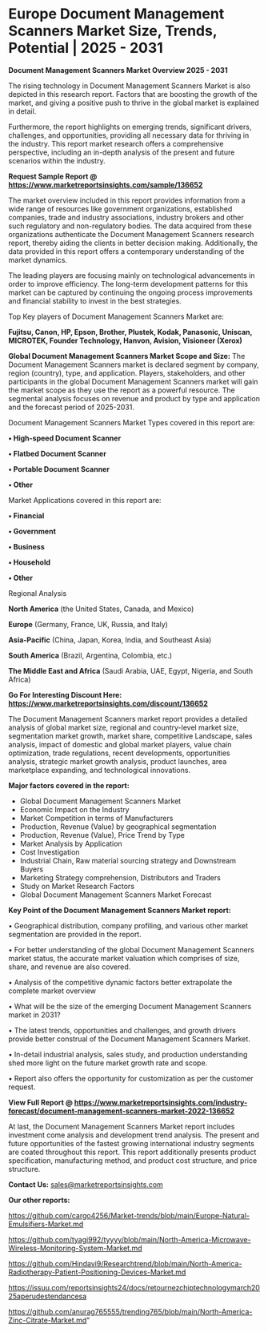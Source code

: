 # Europe Document Management Scanners Market Size, Trends, Potential | 2025 - 2031

<Strong> Document Management Scanners Market Overview 2025 - 2031</strong>

The rising technology in Document Management Scanners Market is also depicted in this research report. Factors that are boosting the growth of the market, and giving a positive push to thrive in the global market is explained in detail.

Furthermore, the report highlights on emerging trends, significant drivers, challenges, and opportunities, providing all necessary data for thriving in the industry. This report market research offers a comprehensive perspective, including an in-depth analysis of the present and future scenarios within the industry.

<strong>Request Sample Report @ <a href=https://www.marketreportsinsights.com/sample/136652>https://www.marketreportsinsights.com/sample/136652</a></strong>

The market overview included in this report provides information from a wide range of resources like government organizations, established companies, trade and industry associations, industry brokers and other such regulatory and non-regulatory bodies. The data acquired from these organizations authenticate the Document Management Scanners research report, thereby aiding the clients in better decision making. Additionally, the data provided in this report offers a contemporary understanding of the market dynamics.

The leading players are focusing mainly on technological advancements in order to improve efficiency. The long-term development patterns for this market can be captured by continuing the ongoing process improvements and financial stability to invest in the best strategies.

Top Key players of Document Management Scanners Market are:

<strong>Fujitsu, Canon, HP, Epson, Brother, Plustek, Kodak, Panasonic, Uniscan, MICROTEK, Founder Technology, Hanvon, Avision, Visioneer (Xerox)</strong>

<strong><b>Global Document Management Scanners Market Scope and Size:</b></strong>
The Document Management Scanners market is declared segment by company, region (country), type, and application. Players, stakeholders, and other participants in the global Document Management Scanners market will gain the market scope as they use the report as a powerful resource. The segmental analysis focuses on revenue and product by type and application and the forecast period of 2025-2031.

Document Management Scanners Market Types covered in this report are:

<strong>• High-speed Document Scanner

• Flatbed Document Scanner

• Portable Document Scanner

• Other</strong>

Market Applications covered in this report are:

<strong>• Financial

• Government

• Business

• Household

• Other</strong> 

Regional Analysis

<strong>North America</strong> (the United States, Canada, and Mexico)

<strong>Europe</strong> (Germany, France, UK, Russia, and Italy)

<strong>Asia-Pacific</strong> (China, Japan, Korea, India, and Southeast Asia)

<strong>South America</strong> (Brazil, Argentina, Colombia, etc.)

<strong>The Middle East and Africa</strong> (Saudi Arabia, UAE, Egypt, Nigeria, and South Africa)

<strong>Go For Interesting Discount Here: <a href=https://www.marketreportsinsights.com/discount/136652>https://www.marketreportsinsights.com/discount/136652</a></strong>

The Document Management Scanners market report provides a detailed analysis of global market size, regional and country-level market size, segmentation market growth, market share, competitive Landscape, sales analysis, impact of domestic and global market players, value chain optimization, trade regulations, recent developments, opportunities analysis, strategic market growth analysis, product launches, area marketplace expanding, and technological innovations.

<strong><b>Major factors covered in the report:</b></strong>
<ul>
  <li>Global Document Management Scanners Market </li>
  <li>Economic Impact on the Industry</li>
  <li>Market Competition in terms of Manufacturers</li>
  <li>Production, Revenue (Value) by geographical segmentation</li>
  <li>Production, Revenue (Value), Price Trend by Type</li>
  <li>Market Analysis by Application</li>
  <li>Cost Investigation</li>
  <li>Industrial Chain, Raw material sourcing strategy and Downstream Buyers</li>
  <li>Marketing Strategy comprehension, Distributors and Traders</li>
  <li>Study on Market Research Factors</li>
  <li>Global Document Management Scanners Market Forecast</li>
</ul>

<strong><b>Key Point of the Document Management Scanners Market report:</b></strong>

• Geographical distribution, company profiling, and various other market segmentation are provided in the report.

• For better understanding of the global Document Management Scanners market status, the accurate market valuation which comprises of size, share, and revenue are also covered.

• Analysis of the competitive dynamic factors better extrapolate the complete market overview

• What will be the size of the emerging Document Management Scanners market in 2031?

• The latest trends, opportunities and challenges, and growth drivers provide better construal of the Document Management Scanners Market.

• In-detail industrial analysis, sales study, and production understanding shed more light on the future market growth rate and scope.

• Report also offers the opportunity for customization as per the customer request.

<strong><b>View Full Report @ <a href=https://www.marketreportsinsights.com/industry-forecast/document-management-scanners-market-2022-136652>https://www.marketreportsinsights.com/industry-forecast/document-management-scanners-market-2022-136652</a></b></strong>


At last, the Document Management Scanners Market report includes investment come analysis and development trend analysis. The present and future opportunities of the fastest growing international industry segments are coated throughout this report. This report additionally presents product specification, manufacturing method, and product cost structure, and price structure.

<strong>Contact Us:</strong>
sales@marketreportsinsights.com

<strong>Our other reports:</strong>

<a href=https://github.com/cargo4256/Market-trends/blob/main/Europe-Natural-Emulsifiers-Market.md>https://github.com/cargo4256/Market-trends/blob/main/Europe-Natural-Emulsifiers-Market.md</a>

<a href=https://github.com/tyagi992/tyyyy/blob/main/North-America-Microwave-Wireless-Monitoring-System-Market.md>https://github.com/tyagi992/tyyyy/blob/main/North-America-Microwave-Wireless-Monitoring-System-Market.md</a>

<a href=https://github.com/Hindavi9/Researchtrend/blob/main/North-America-Radiotherapy-Patient-Positioning-Devices-Market.md>https://github.com/Hindavi9/Researchtrend/blob/main/North-America-Radiotherapy-Patient-Positioning-Devices-Market.md</a>

<a href=https://issuu.com/reportsinsights24/docs/retournezchiptechnologymarch2025aperudestendancesa>https://issuu.com/reportsinsights24/docs/retournezchiptechnologymarch2025aperudestendancesa</a>

<a href=https://github.com/anurag765555/trending765/blob/main/North-America-Zinc-Citrate-Market.md>https://github.com/anurag765555/trending765/blob/main/North-America-Zinc-Citrate-Market.md</a>"
